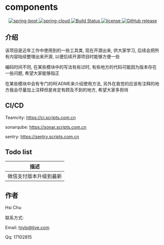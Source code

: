 # components

<p align="center">
  <a href="https://github.com/spring-projects/spring-boot">
    <img src="https://img.shields.io/badge/spring--boot-2.2.1.RELEASE-brightgreen.svg" alt="spring-boot">
  </a>
  <a href="https://github.com/spring-projects/spring-cloud">
    <img src="https://img.shields.io/badge/spring--cloud-Hoxton.SR4-brightgreen.svg" alt="spring-cloud">
  </a>
  <a href="https://travis-ci.com/hiylo/components" rel="nofollow">
    <img src="https://travis-ci.com/hiylo/components.svg?branch=master" alt="Build Status">
  </a>
  <a href="https://github.com/hiylo/components/blob/master/LICENSE">
    <img src="https://img.shields.io/github/license/mashape/apistatus.svg" alt="license">
  </a>
  <a href="https://github.com/hiylo/components/releases">
    <img src="https://img.shields.io/github/release/hiylo/components.svg" alt="GitHub release">
  </a>
</p>


## 介绍

该项目是近年工作中使用到的一些工具类, 现在开源出来, 供大家学习, 后续会把所有内容陆续整理出来开源, 以便后续开源项目时能够方便一些

编码时间不同, 在某些模块中的写法有些过时, 有些地方的代码可能因为版本存在一些问题, 希望大家能够指正

在某些模块中会有专门的README来介绍使用方法, 另外在我觉的应该有注释的地方我会尽量加上注释但是肯定有顾及不到的地方, 希望大家多担待

## CI/CD

Teamcity: https://ci.scripts.com.cn

sonarqube: https://sonar.scripts.com.cn

sentry: https://sentry.scripts.com.cn

## Todo list

|  描述   |
|  ----  |
|  微信支付版本升级到最新 |

## 作者

Hsi Chu

联系方式:

Email: hiylo@live.com

Qq: 17102815